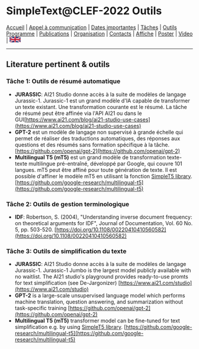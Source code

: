 # SimpleText@CLEF-2022 Outils

[Accueil](./) | [Appel à communication](./CFP) | [Dates importantes](./dates) | [Tâches](./tasks) | [Outils](./tools)  
[Programme](./program) | [Publications](./publications) | [Organisation](./organisation) | [Contacts](./contacts) | [Affiche](./affiche) | [Poster](./poster) | [Video](./video) | [<img src="./en.png" width="30">](../en/CFP)

---

## Literature pertinent & outils
### Tâche 1: Outils de résumé automatique
* **JURASSIC**: AI21 Studio donne accès à la suite de modèles de langage Jurassic-1. Jurassic-1 est un grand modèle d'IA capable de transformer un texte existant. Une transformation courante est le résumé. La tâche de résumé peut être affinée via l'API AI21 ou dans le GUI[https://www.ai21.com/blog/ai21-studio-use-cases](https://www.ai21.com/blog/ai21-studio-use-cases)
* **GPT-2** est un modèle de langage non supervisé à grande échelle qui permet de réaliser des traductions automatiques, des réponses aux questions et des résumés sans formation spécifique à la tâche.[https://github.com/openai/gpt-2](https://github.com/openai/gpt-2)
* **Multilingual T5 (mT5)** est un grand modèle de transformation texte-texte multilingue pré-entraîné, développé par Google, qui couvre 101 langues. mT5 peut être affiné pour toute génération de texte. Il est possible d'affiner le modèle mT5 en utilisant la fonction [SimpleT5 library](https://github.com/Shivanandroy/simpleT5/). [https://github.com/google-research/multilingual-t5](https://github.com/google-research/multilingual-t5)

### Tâche 2: Outils de gestion terminologique
* **IDF**: Robertson, S. (2004), "Understanding inverse document frequency: on theoretical arguments for IDF", Journal of Documentation, Vol. 60 No. 5, pp. 503-520. [https://doi.org/10.1108/00220410410560582](https://doi.org/10.1108/00220410410560582)

### Tâche 3: Outils de simplification du texte
* **JURASSIC**: AI21 Studio donne accès à la suite de modèles de langage Jurassic-1. Jurassic-1 Jumbo is the largest model publicly available with no waitlist. The AI21 studio's playground provides ready-to-use promts for text simplification (see De-Jargonizer) [https://www.ai21.com/studio](https://www.ai21.com/studio)
* **GPT-2** is a large-scale unsupervised language model which performs machine translation, question answering, and summarization without task-specific training [https://github.com/openai/gpt-2](https://github.com/openai/gpt-2)
* **Multilingual T5 (mT5)** transformer model can be fine-tuned for text simplification e.g. by using [SimpleT5 library](https://github.com/Shivanandroy/simpleT5/). [https://github.com/google-research/multilingual-t5](https://github.com/google-research/multilingual-t5)
